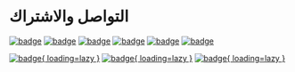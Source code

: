 # التواصل والاشتراك

[![badge](https://img.shields.io/badge/GitHub-282c34?&style=for-the-badge)](https://github.com/linyuxuanlin)
[![badge](https://img.shields.io/badge/Email-f48222?&style=for-the-badge)](mailto:me@wiki-power.com)
[![badge](https://img.shields.io/badge/WeChat-07C160?&style=for-the-badge)](https://wiki-power.com/WeChat)
[![badge](https://img.shields.io/badge/zhihu-0084ff?&style=for-the-badge)](https://www.zhihu.com/people/linyuxuanlin)
[![badge](https://img.shields.io/badge/SSPAI-C23133?&style=for-the-badge)](https://sspai.com/u/power/)
[![badge](https://img.shields.io/badge/Bilibili-FE7398?&style=for-the-badge)](https://space.bilibili.com/349536948)

[![badge](https://img.shields.io/badge/Sitemap-green?&style=flat-square){ loading=lazy }](https://wiki-power.com/sitemap.xml)
[![badge](https://img.shields.io/badge/RSS-post%20created-pcf?&style=flat-square){ loading=lazy }](https://wiki-power.com/feed_rss_created.xml)
[![badge](https://img.shields.io/badge/RSS-post%20updated-yellowgreen?&style=flat-square){ loading=lazy }](https://wiki-power.com/feed_rss_updated.xml)
